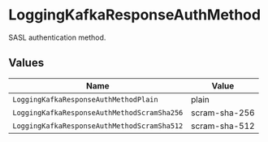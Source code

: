 # LoggingKafkaResponseAuthMethod

SASL authentication method.


## Values

| Name                                        | Value                                       |
| ------------------------------------------- | ------------------------------------------- |
| `LoggingKafkaResponseAuthMethodPlain`       | plain                                       |
| `LoggingKafkaResponseAuthMethodScramSha256` | scram-sha-256                               |
| `LoggingKafkaResponseAuthMethodScramSha512` | scram-sha-512                               |